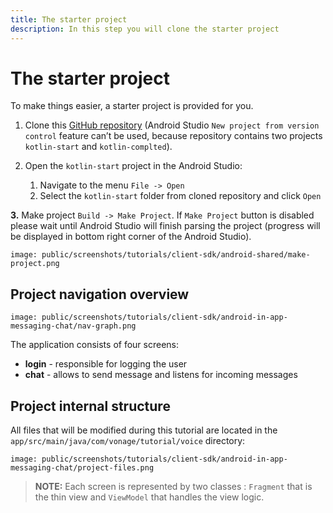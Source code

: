 ```yaml
---
title: The starter project
description: In this step you will clone the starter project
---
```


# The starter project

To make things easier, a starter project is provided for you.

1. Clone this [GitHub repository](https://github.com/nexmo-community/client-sdk-android-tutorial-messaging) (Android Studio `New project from version control` feature can’t be used, because repository contains two projects `kotlin-start` and `kotlin-complted`).

2. Open the `kotlin-start` project in the Android Studio:
   
   1. Navigate to the menu `File -> Open` 
   2. Select the `kotlin-start` folder from cloned repository and click `Open`

**3.** Make project `Build -> Make Project`. If `Make Project` button is disabled please wait until Android Studio will finish parsing the project (progress will be displayed in bottom right corner of the Android Studio).
 
```screenshot
image: public/screenshots/tutorials/client-sdk/android-shared/make-project.png
```

## Project navigation overview

```screenshot
image: public/screenshots/tutorials/client-sdk/android-in-app-messaging-chat/nav-graph.png
```

The application consists of four screens: 

- **login** - responsible for logging the user
- **chat** - allows to send message and listens for incoming messages

## Project internal structure

All files that will be modified during this tutorial are located in the `app/src/main/java/com/vonage/tutorial/voice` directory:

```screenshot
image: public/screenshots/tutorials/client-sdk/android-in-app-messaging-chat/project-files.png
```

> **NOTE:** Each screen is represented by two classes : `Fragment` that is the thin view and `ViewModel` that handles the view logic.
